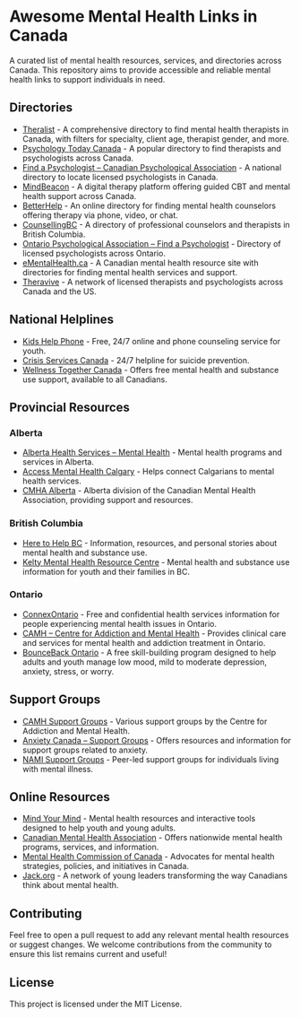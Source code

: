 # Awesome Mental Health Links in Canada

A curated list of mental health resources, services, and directories across Canada. This repository aims to provide accessible and reliable mental health links to support individuals in need.

## Directories
- [Theralist](https://theralist.ca) - A comprehensive directory to find mental health therapists in Canada, with filters for specialty, client age, therapist gender, and more.
- [Psychology Today Canada](https://www.psychologytoday.com/ca/therapists) - A popular directory to find therapists and psychologists across Canada.
- [Find a Psychologist – Canadian Psychological Association](https://www.cpa.ca/public/findingapsychologist/) - A national directory to locate licensed psychologists in Canada.
- [MindBeacon](https://www.mindbeacon.com) - A digital therapy platform offering guided CBT and mental health support across Canada.
- [BetterHelp](https://www.betterhelp.com/counseling-for-canada/) - An online directory for finding mental health counselors offering therapy via phone, video, or chat.
- [CounsellingBC](https://www.counsellingbc.com) - A directory of professional counselors and therapists in British Columbia.
- [Ontario Psychological Association – Find a Psychologist](https://www.psych.on.ca/Find-a-Psychologist) - Directory of licensed psychologists across Ontario.
- [eMentalHealth.ca](https://www.ementalhealth.ca) - A Canadian mental health resource site with directories for finding mental health services and support.
- [Theravive](https://www.theravive.com/cities/) - A network of licensed therapists and psychologists across Canada and the US.

## National Helplines
- [Kids Help Phone](https://kidshelpphone.ca) - Free, 24/7 online and phone counseling service for youth.
- [Crisis Services Canada](https://www.crisisservicescanada.ca) - 24/7 helpline for suicide prevention.
- [Wellness Together Canada](https://wellnesstogether.ca/en-CA) - Offers free mental health and substance use support, available to all Canadians.

## Provincial Resources

### Alberta
- [Alberta Health Services – Mental Health](https://www.albertahealthservices.ca/mentalhealth.asp) - Mental health programs and services in Alberta.
- [Access Mental Health Calgary](https://www.albertahealthservices.ca/findhealth/service.aspx?id=1001951) - Helps connect Calgarians to mental health services.
- [CMHA Alberta](https://alberta.cmha.ca) - Alberta division of the Canadian Mental Health Association, providing support and resources.

### British Columbia
- [Here to Help BC](https://www.heretohelp.bc.ca) - Information, resources, and personal stories about mental health and substance use.
- [Kelty Mental Health Resource Centre](http://keltymentalhealth.ca) - Mental health and substance use information for youth and their families in BC.

### Ontario
- [ConnexOntario](https://www.connexontario.ca) - Free and confidential health services information for people experiencing mental health issues in Ontario.
- [CAMH – Centre for Addiction and Mental Health](https://www.camh.ca/en/your-care/programs-and-services) - Provides clinical care and services for mental health and addiction treatment in Ontario.
- [BounceBack Ontario](https://bouncebackontario.ca) - A free skill-building program designed to help adults and youth manage low mood, mild to moderate depression, anxiety, stress, or worry.

## Support Groups
- [CAMH Support Groups](https://www.camh.ca/en/health-info/support-resources) - Various support groups by the Centre for Addiction and Mental Health.
- [Anxiety Canada – Support Groups](https://www.anxietycanada.com/support-support-groups) - Offers resources and information for support groups related to anxiety.
- [NAMI Support Groups](https://www.nami.org/Support-Education/Support-Groups) - Peer-led support groups for individuals living with mental illness.

## Online Resources
- [Mind Your Mind](https://mindyourmind.ca) - Mental health resources and interactive tools designed to help youth and young adults.
- [Canadian Mental Health Association](https://cmha.ca) - Offers nationwide mental health programs, services, and information.
- [Mental Health Commission of Canada](https://www.mentalhealthcommission.ca) - Advocates for mental health strategies, policies, and initiatives in Canada.
- [Jack.org](https://jack.org) - A network of young leaders transforming the way Canadians think about mental health.

## Contributing
Feel free to open a pull request to add any relevant mental health resources or suggest changes. We welcome contributions from the community to ensure this list remains current and useful!

## License
This project is licensed under the MIT License.